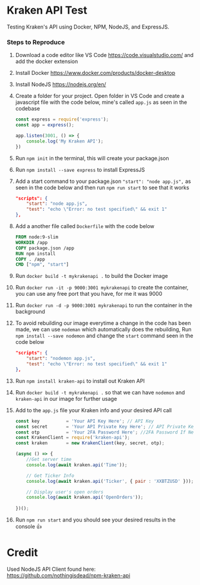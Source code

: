 # Kraken API Test
Testing Kraken's API using Docker, NPM, NodeJS, and ExpressJS.

### Steps to Reproduce
1. Download a code editor like VS Code https://code.visualstudio.com/ and add the docker extension
2. Install Docker https://www.docker.com/products/docker-desktop
3. Install NodeJS https://nodejs.org/en/
4. Create a folder for your project. Open folder in VS Code and create a javascript file with the code below, mine's called `app.js` as seen in the codebase

    ```javascript
    const express = require('express');
    const app = express();

    app.listen(3001, () => {
        console.log('My Kraken API');
    })
    ```
    
5. Run `npm init` in the terminal, this will create your package.json
6. Run `npm install --save express` to install ExpressJS
7. Add a start command to your package.json `"start": "node app.js",` as seen in the code below and then run `npm run start` to see that it works

    ```json
    "scripts": {
        "start": "node app.js",
        "test": "echo \"Error: no test specified\" && exit 1"
    },
    ```
    
8. Add a another file called `Dockerfile` with the code below
    ```Dockerfile
    FROM node:9-slim
    WORKDIR /app
    COPY package.json /app
    RUN npm install
    COPY . /app
    CMD ["npm", "start"]
    ```
9. Run `docker build -t mykrakenapi .` to build the Docker image
10. Run `docker run -it -p 9000:3001 mykrakenapi` to create the container, you can use any free port that you have, for me it was 9000
11. Run `docker run -d -p 9000:3001 mykrakenapi` to run the container in the background
12. To avoid rebuilding our image everytime a change in the code has been made, we can use `nodeman` which automatically does the rebuilding, Run `npm install --save nodemon` and change the `start` command seen  in the code below

    ```json
    "scripts": {
        "start": "nodemon app.js",
        "test": "echo \"Error: no test specified\" && exit 1"
    },
    ```

13. Run `npm install kraken-api` to install out Kraken API
14. Run `docker build -t mykrakenapi .` so that we can have `nodemon` and `kraken-api` in our image for further usage
15. Add to the `app.js` file your Kraken info and your desired API call

    ```javascript
    const key          = 'Your API Key Here'; // API Key
    const secret       = 'Your API Private Key Here'; // API Private Key
    const otp          = 'Your 2FA Password Here'; //2FA Password If Needed
    const KrakenClient = require('kraken-api');
    const kraken       = new KrakenClient(key, secret, otp);

    (async () => {
        //Get server time
        console.log(await kraken.api('Time'));

        // Get Ticker Info
        console.log(await kraken.api('Ticker', { pair : 'XXBTZUSD' }));

        // Display user's open orders
        console.log(await kraken.api('OpenOrders'));
   
	})(); 
    ```

16. Run `npm run start` and you should see your desired results in the console :+1:


# Credit
Used NodeJS API Client found here: https://github.com/nothingisdead/npm-kraken-api


